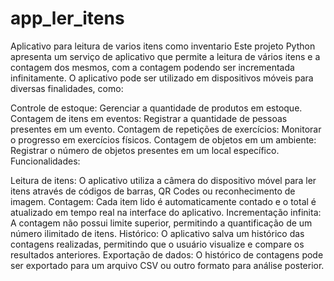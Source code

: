 # app_ler_itens
Aplicativo para leitura de varios itens como inventario 
Este projeto Python apresenta um serviço de aplicativo que permite a leitura de vários itens e a contagem dos mesmos, com a contagem podendo ser incrementada infinitamente. O aplicativo pode ser utilizado em dispositivos móveis para diversas finalidades, como:

Controle de estoque: Gerenciar a quantidade de produtos em estoque.
Contagem de itens em eventos: Registrar a quantidade de pessoas presentes em um evento.
Contagem de repetições de exercícios: Monitorar o progresso em exercícios físicos.
Contagem de objetos em um ambiente: Registrar o número de objetos presentes em um local específico.
Funcionalidades:

Leitura de itens: O aplicativo utiliza a câmera do dispositivo móvel para ler itens através de códigos de barras, QR Codes ou reconhecimento de imagem.
Contagem: Cada item lido é automaticamente contado e o total é atualizado em tempo real na interface do aplicativo.
Incrementação infinita: A contagem não possui limite superior, permitindo a quantificação de um número ilimitado de itens.
Histórico: O aplicativo salva um histórico das contagens realizadas, permitindo que o usuário visualize e compare os resultados anteriores.
Exportação de dados: O histórico de contagens pode ser exportado para um arquivo CSV ou outro formato para análise posterior.
